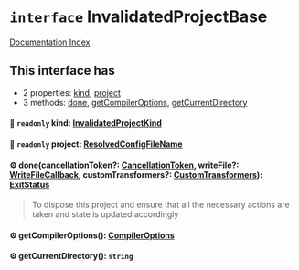 # `interface` InvalidatedProjectBase

[Documentation Index](../README.md)

## This interface has

- 2 properties:
[kind](#-readonly-kind-invalidatedprojectkind),
[project](#-readonly-project-resolvedconfigfilename)
- 3 methods:
[done](#-donecancellationtoken-cancellationtoken-writefile-writefilecallback-customtransformers-customtransformers-exitstatus),
[getCompilerOptions](#-getcompileroptions-compileroptions),
[getCurrentDirectory](#-getcurrentdirectory-string)


#### 📄 `readonly` kind: [InvalidatedProjectKind](../enum.InvalidatedProjectKind/README.md)



#### 📄 `readonly` project: [ResolvedConfigFileName](../type.ResolvedConfigFileName/README.md)



#### ⚙ done(cancellationToken?: [CancellationToken](../interface.CancellationToken/README.md), writeFile?: [WriteFileCallback](../type.WriteFileCallback/README.md), customTransformers?: [CustomTransformers](../interface.CustomTransformers/README.md)): [ExitStatus](../enum.ExitStatus/README.md)

> To dispose this project and ensure that all the necessary actions are taken and state is updated accordingly



#### ⚙ getCompilerOptions(): [CompilerOptions](../interface.CompilerOptions/README.md)



#### ⚙ getCurrentDirectory(): `string`



